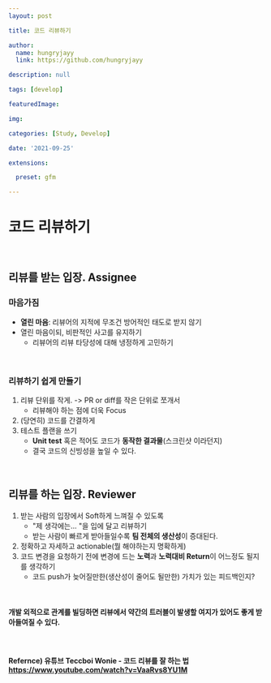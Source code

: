 ```yaml
---
layout: post

title: 코드 리뷰하기

author: 
  name: hungryjayy
  link: https://github.com/hungryjayy

description: null

tags: [develop]

featuredImage: 

img: 

categories: [Study, Develop]

date: '2021-09-25'

extensions:

  preset: gfm

---
```




# 코드 리뷰하기

<br>

## 리뷰를 받는 입장. Assignee

### 마음가짐

* **열린 마음**: 리뷰어의 지적에 무조건 방어적인 태도로 받지 않기
* 열린 마음이되, 비판적인 사고를 유지하기
  * 리뷰어의 리뷰 타당성에 대해 냉정하게 고민하기

<br>

### 리뷰하기 쉽게 만들기

1. 리뷰 단위를 작게. -> PR or diff를 작은 단위로 쪼개서
   * 리뷰해야 하는 점에 더욱 Focus
2. (당연히) 코드를 간결하게
3. 테스트 플랜을 쓰기
   * **Unit test** 혹은 적어도 코드가 **동작한 결과물**(스크린샷 이라던지)
   * 결국 코드의 신빙성을 높일 수 있다.

<br>

## 리뷰를 하는 입장. Reviewer

1. 받는 사람의 입장에서 Soft하게 느껴질 수 있도록
   * "제 생각에는... "을 입에 달고 리뷰하기
   * 받는 사람이 빠르게 받아들일수록 **팀 전체의 생산성**이 증대된다.
2. 정확하고 자세하고 actionable(뭘 해야하는지 명확하게)
3. 코드 변경을 요청하기 전에 변경에 드는 **노력**과 **노력대비 Return**이 어느정도 될지를 생각하기
   * 코드 push가 늦어질만한(생산성이 줄어도 될만한) 가치가 있는 피드백인지?

<br>

#### 개발 외적으로 관계를 빌딩하면 리뷰에서 약간의 트러블이 발생할 여지가 있어도 좋게 받아들여질 수 있다.

<br>

#### Refernce) 유튜브 Teccboi Wonie - 코드 리뷰를 잘 하는 법 https://www.youtube.com/watch?v=VaaRvs8YU1M
